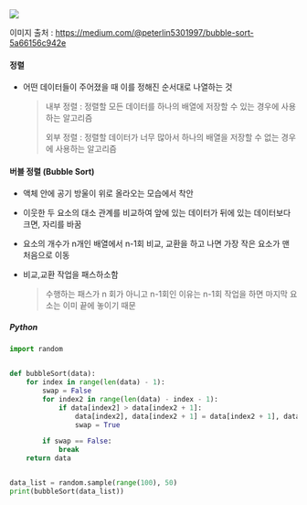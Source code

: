 <img src="https://user-images.githubusercontent.com/37543606/72214951-c4489100-354f-11ea-8499-bd0fe496217d.gif" />

이미지 출처 : https://medium.com/@peterlin5301997/bubble-sort-5a66156c942e

#### 정렬

- 어떤 데이터들이 주어졌을 때 이를 정해진 순서대로 나열하는 것

  > 내부 정렬 : 정렬할 모든 데이터를 하나의 배열에 저장할 수 있는 경우에 사용하는 알고리즘
  >
  > 외부 정렬 : 정렬할 데이터가 너무 많아서 하나의 배열을 저장할 수 없는 경우에 사용하는 알고리즘



#### 버블 정렬 (Bubble Sort)

- 액체 안에 공기 방울이 위로 올라오는 모습에서 착안

- 이웃한 두 요소의 대소 관계를 비교하여 앞에 있는 데이터가 뒤에 있는 데이터보다 크면, 자리를 바꿈

- 요소의 개수가 n개인 배열에서 n-1회 비교, 교환을 하고 나면 가장 작은 요소가 맨 처음으로 이동

- 비교,교환 작업을 패스하소함

  > 수행하는 패스가 n 회가 아니고 n-1회인 이유는 n-1회 작업을 하면 마지막 요소는 이미 끝에 놓이기 때문



##### Python

```python
import random


def bubbleSort(data):
    for index in range(len(data) - 1):
        swap = False
        for index2 in range(len(data) - index - 1):
            if data[index2] > data[index2 + 1]:
                data[index2], data[index2 + 1] = data[index2 + 1], data[index2]
                swap = True

        if swap == False:
            break
    return data


data_list = random.sample(range(100), 50)
print(bubbleSort(data_list))
```